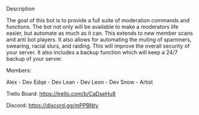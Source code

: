 Description

The goal of this bot is to provide a full suite of moderation commands and functions. The bot not only will be available to make a moderators life easier, but automate as much as it can. This extends to new member scans and anti bot players. It also allows for automating the muting of spammers, swearing, racial slurs, and raiding. This will improve the overall security of your server. It also includes a backup function which will keep a 24/7 backup of your server.

Members:

Alex - Dev 
Edqe - Dev
Lean - Dev
Leon - Dev
Snow - Artist

Trello Board:
https://trello.com/b/CaDseHu8

Discord:
https://discord.gg/mPPBNty
